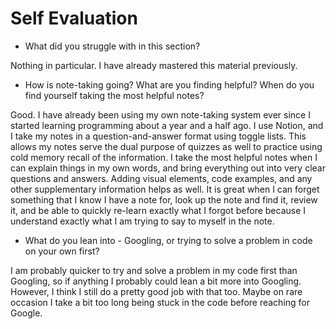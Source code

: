 # Self Evaluation

- What did you struggle with in this section?

Nothing in particular. I have already mastered this material previously.

- How is note-taking going? What are you finding helpful? When do you find yourself taking the most helpful notes?

Good. I have already been using my own note-taking system ever since I started learning programming about a year and a half ago. I use Notion, and I take my notes in a question-and-answer format using toggle lists. This allows my notes serve the dual purpose of quizzes as well to practice using cold memory recall of the information. I take the most helpful notes when I can explain things in my own words, and bring everything out into very clear questions and answers. Adding visual elements, code examples, and any other supplementary information helps as well. It is great when I can forget something that I know I have a note for, look up the note and find it, review it, and be able to quickly re-learn exactly what I forgot before because I understand exactly what I am trying to say to myself in the note.

- What do you lean into - Googling, or trying to solve a problem in code on your own first?

I am probably quicker to try and solve a problem in my code first than Googling, so if anything I probably could lean a bit more into Googling. However, I think I still do a pretty good job with that too. Maybe on rare occasion I take a bit too long being stuck in the code before reaching for Google.
